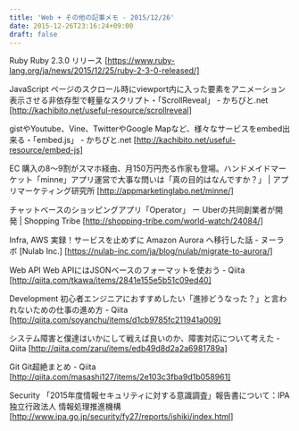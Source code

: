 ```yaml
---
title: 'Web + その他の記事メモ - 2015/12/26'
date: 2015-12-26T23:16:24+09:00
draft: false
---
```


Ruby
Ruby 2.3.0 リリース
[https://www.ruby-lang.org/ja/news/2015/12/25/ruby-2-3-0-released/]

JavaScript
ページのスクロール時にviewport内に入った要素をアニメーション表示させる非依存型で軽量なスクリプト・「ScrollReveal」 - かちびと.net
[http://kachibito.net/useful-resource/scrollreveal]

gistやYoutube、Vine、TwitterやGoogle Mapなど、様々なサービスをembed出来る・「embed.js」 - かちびと.net
[http://kachibito.net/useful-resource/embed-js]

EC
購入の8〜9割がスマホ経由、月150万円売る作家も登場。ハンドメイドマーケット「minne」アプリ運営で大事な問いは「真の目的はなんですか？」 |
アプリマーケティング研究所 [http://appmarketinglabo.net/minne/]

チャットベースのショッピングアプリ「Operator」 ー Uberの共同創業者が開発 | Shopping Tribe
[http://shopping-tribe.com/world-watch/24084/]

Infra, AWS
実録！サービスを止めずに Amazon Aurora へ移行した話 - ヌーラボ [Nulab Inc.]
[https://nulab-inc.com/ja/blog/nulab/migrate-to-aurora/]

Web API
Web APIにはJSONベースのフォーマットを使おう - Qiita
[http://qiita.com/tkawa/items/2841e155e5b51c09ed40]

Development
初心者エンジニアにおすすめしたい「進捗どうなった？」と言われないための仕事の進め方 - Qiita
[http://qiita.com/soyanchu/items/d1cb9785fc211941a009]

システム障害と僕達はいかにして戦えば良いのか、障害対応について考えた - Qiita
[http://qiita.com/zaru/items/edb49d8d2a2a6981789a]

Git
Git超絶まとめ - Qiita [http://qiita.com/masashi127/items/2e103c3fba9d1b058961]

Security
「2015年度情報セキュリティに対する意識調査」報告書について：IPA 独立行政法人 情報処理推進機構
[http://www.ipa.go.jp/security/fy27/reports/ishiki/index.html]
